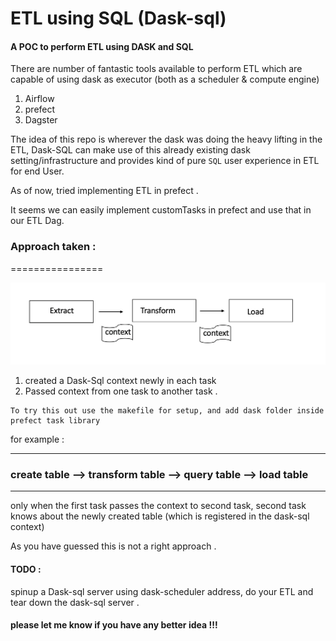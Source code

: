 # ETL using SQL (Dask-sql)

#### A POC to perform ETL using DASK and SQL

There are number of fantastic tools available to perform ETL which are capable of using dask as executor (both as a scheduler & compute engine)

1. Airflow
2. prefect
3. Dagster 

The idea of this repo is wherever the dask was doing the heavy lifting in the ETL, Dask-SQL can make use of this already existing dask setting/infrastructure and provides kind of pure `SQL` user experience in ETL for end User.



As of now, tried implementing ETL in prefect .

It seems we can easily implement customTasks in prefect and use that in our ETL Dag.

### Approach taken :
================

![dask-sql-etl](imgs/dask-sql-etl.png)

1. created a Dask-Sql context newly in each task
2. Passed context from one task to another task .


```
To try this out use the makefile for setup, and add dask folder inside 
prefect task library
```

for example :

---
### create table --> transform table --> query table --> load table 
---

only when the first task passes the context to second task, second task knows about the newly created table (which is registered in the dask-sql context) 

As you have guessed this is not a right approach . 

#### TODO :

spinup a  Dask-sql server using dask-scheduler address, do your ETL and tear down the dask-sql server .


#### please let me know if you have any better idea !!!
